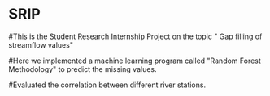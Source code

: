 # SRIP
#This is the Student Research Internship Project on the topic " Gap filling of streamflow values" 

#Here we implemented a machine learning program called "Random Forest Methodology" to predict the missing values.

#Evaluated the correlation between different river stations.
